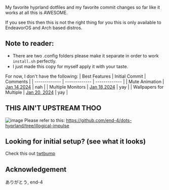 My favorite hyprland dotfiles and my favorite commit changes so far like it works at all this is AWESOME.

If you see this then this is not the right thing for you this is only available to EndeavorOS and Arch based distros.

## Note to reader:

- There are two .config folders please make it separate in order to work `install.sh` perfectly.
- I just made this copy for myself apply it with your taste.

For now, I don't have the following:
| Best Features  | Initial Commit | Comments |
| ------------- | ------------- | ------------- |
| Mute Animation  | [Jan 14,2024](https://github.com/end-4/dots-hyprland/commit/d8df1eef05fdb6954c4a8580d752e3711ca1df95) | nah |
| Multiple Monitors  | [Jan 18,2024](https://github.com/end-4/dots-hyprland/commit/3f0e064009e0b6943c3effb57ea58b235504389a) | yay |
| Wallpapers for Multiple | [Jan 20, 2024](https://github.com/end-4/dots-hyprland/commit/8b28b2a41ee6603379343f701b434a74bd909df7) | yay |

## THIS AIN'T UPSTREAM THOO
![image](https://github.com/lash0000/end-4-dot/assets/38674978/9093cee5-1b77-489d-b205-21cbfb3990f9)
Please refer to this: https://github.com/end-4/dots-hyprland/tree/illogical-impulse

## Looking for initial setup? (see what it looks)
Check this out [twtbump](https://twitter.com/lash_ux/status/1743965217602908267)

## Acknowledgement
ありがとう, end-4
